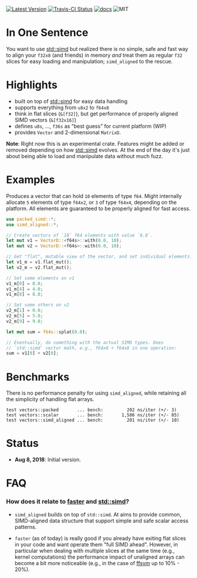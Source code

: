 [![Latest Version]][crates.io]
[![Travis-CI Status]][travis]
[![docs]][docs.rs]
![MIT]

# In One Sentence

You want to use [std::simd](https://github.com/rust-lang-nursery/packed_simd/) but realized there is no simple, safe and fast way to align your `f32x8` (and friends) in memory _and_ treat them as regular `f32` slices for easy loading and manipulation; `simd_aligned` to the rescue.



# Highlights

* built on top of [std::simd](https://github.com/rust-lang-nursery/packed_simd/) for easy data handling
* supports everything from `u8x2` to `f64x8`
* think in flat slices (`&[f32]`), but get performance of properly aligned SIMD vectors (`&[f32x16]`)
* defines `u8s`, ..., `f36s` as "best guess" for current platform (WIP)
* provides `Vector` and 2-dimensional `MatrixD`.


**Note**: Right now this is an experimental crate. Features might be added or removed depending on how [std::simd](https://github.com/rust-lang-nursery/packed_simd/) evolves. At the end of the day it's just about being able to load and manipulate data without much fuzz.


# Examples

Produces a vector that can hold `10` elements of type `f64`. Might internally
allocate `5` elements of type `f64x2`, or `3` of type `f64x4`, depending on the platform.
All elements are guaranteed to be properly aligned for fast access.

```rust
use packed_simd::*;
use simd_aligned::*;

// Create vectors of `10` f64 elements with value `0.0`.
let mut v1 = VectorD::<f64s>::with(0.0, 10);
let mut v2 = VectorD::<f64s>::with(0.0, 10);

// Get "flat", mutable view of the vector, and set individual elements:
let v1_m = v1.flat_mut();
let v2_m = v2.flat_mut();

// Set some elements on v1
v1_m[0] = 0.0;
v1_m[4] = 4.0;
v1_m[8] = 8.0;

// Set some others on v2
v2_m[1] = 0.0;
v2_m[5] = 5.0;
v2_m[9] = 9.0;

let mut sum = f64s::splat(0.0);

// Eventually, do something with the actual SIMD types. Does
// `std::simd` vector math, e.g., f64x8 + f64x8 in one operation:
sum = v1[0] + v2[0];
```

# Benchmarks

There is no performance penalty for using `simd_aligned`, while retaining all the
simplicity of handling flat arrays.

```
test vectors::packed       ... bench:         202 ns/iter (+/- 3)
test vectors::scalar       ... bench:       1,586 ns/iter (+/- 85)
test vectors::simd_aligned ... bench:         201 ns/iter (+/- 10)
```


# Status

* **Aug 8, 2018**: Initial version.


# FAQ

### How does it relate to [faster](https://github.com/AdamNiederer/faster) and [std::simd](https://github.com/rust-lang-nursery/packed_simd/)?

* `simd_aligned` builds on top of `std::simd`. At aims to provide common, SIMD-aligned
data structure that support simple and safe scalar access patterns.

* `faster` (as of today) is really good if you already have exiting flat slices in your code
and want operate them "full SIMD ahead". However, in particular when dealing with multiple
slices at the same time (e.g., kernel computations) the performance impact of unaligned arrays can
become a bit more noticeable (e.g., in the case of [ffsvm](https://github.com/ralfbiedert/ffsvm-rust/) up to 10% - 20%).




[travis]: https://travis-ci.org/ralfbiedert/simd_aligned_rust
[Travis-CI Status]: https://travis-ci.org/ralfbiedert/simd_aligned_rust.svg?branch=master
[Latest Version]: https://img.shields.io/crates/v/simd_aligned.svg
[crates.io]: https://crates.io/crates/simd_aligned
[MIT]: https://img.shields.io/badge/license-MIT-blue.svg
[docs]: https://docs.rs/simd_aligned/badge.svg
[docs.rs]: https://docs.rs/simd_aligned/
